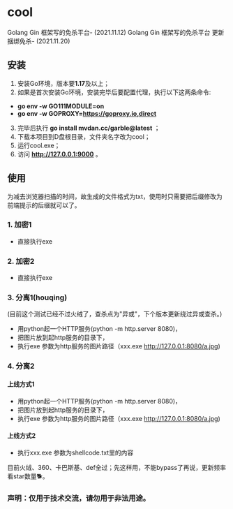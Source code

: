 # cool
Golang Gin 框架写的免杀平台- (2021.11.12)
Golang Gin 框架写的免杀平台 更新捆绑免杀- (2021.11.20)
## 安装
1. 安装Go环境，版本要**1.17**及以上；
2. 如果是首次安装Go环境，安装完毕后要配置代理，执行以下这两条命令:
 -  **go env -w GO111MODULE=on** 
 -  **go env -w GOPROXY=https://goproxy.io,direct** 
3. 完毕后执行 **go install mvdan.cc/garble@latest** ；
4. 下载本项目到D盘根目录，文件夹名字改为cool；
5. 运行cool.exe；
6. 访问 **http://127.0.0.1:9000** 。

## 使用
为减去浏览器扫描的时间，故生成的文件格式为txt，使用时只需要把后缀修改为前端提示的后缀就可以了。
### 1. 加密1
- 直接执行exe
### 2. 加密2
- 直接执行exe
### 3. 分离1(houqing) 
(目前这个测试已经不过火绒了，查杀点为"异或"，下个版本更新绕过异或查杀。)
- 用python起一个HTTP服务(python -m http.server 8080)，
- 把图片放到起http服务的目录下，
- 执行exe 参数为http服务的图片路径（xxx.exe http://127.0.0.1:8080/a.jpg)
### 4. 分离2
#### 上线方式1
- 用python起一个HTTP服务(python -m http.server 8080)，
- 把图片放到起http服务的目录下，
- 执行exe 参数为http服务的图片路径（xxx.exe http://127.0.0.1:8080/a.jpg)
#### 上线方式2
- 执行xxx.exe 参数为shellcode.txt里的内容 

目前火绒、360、卡巴斯基、def全过；先这样用，不能bypass了再说，更新频率看star数量🐕。

### 声明：仅用于技术交流，请勿用于非法用途。
